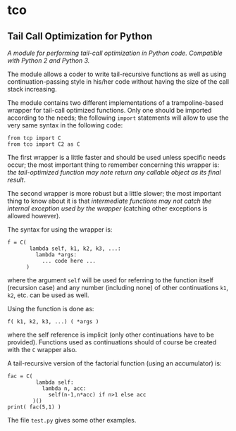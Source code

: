 # tco

## Tail Call Optimization for Python

*A module for performing tail-call optimization in Python code. Compatible with Python 2 and Python 3.*

The module allows a coder to write tail-recursive functions as well as using continuation-passing style in his/her code without having the size of the call stack increasing.

The module contains two different implementations of a trampoline-based wrapper for tail-call optimized functions. Only one should be imported according to the needs; the following `import` statements will allow to use the very same syntax in the following code:

    from tcp import C
    from tco import C2 as C

The first wrapper is a little faster and should be used unless specific needs occur; the most important thing to remember concerning this wrapper is: *the tail-optimized function may note return any callable object as its final result*.

The second wrapper is more robust but a little slower; the most important thing to know about it is that *intermediate functions may not catch the internal exception used by the wrapper* (catching other exceptions is allowed however).

The syntax for using the wrapper is:

    f = C(
           lambda self, k1, k2, k3, ...:
             lambda *args:
               ... code here ...
          )

where the argument `self` will be used for referring to the function itself (recursion case) and any number (including none) of other continuations `k1`, `k2`, etc. can be used as well.

Using the function is done as:

    f( k1, k2, k3, ...) ( *args )

where the self reference is implicit (only other continuations have to be provided). Functions used as continuations should of course be created with the `C` wrapper also.

A tail-recursive version of the factorial function (using an accumulator) is:

    fac = C(
             lambda self:
               lambda n, acc:
                 self(n-1,n*acc) if n>1 else acc
            )()
    print( fac(5,1) )

The file `test.py` gives some other examples.
